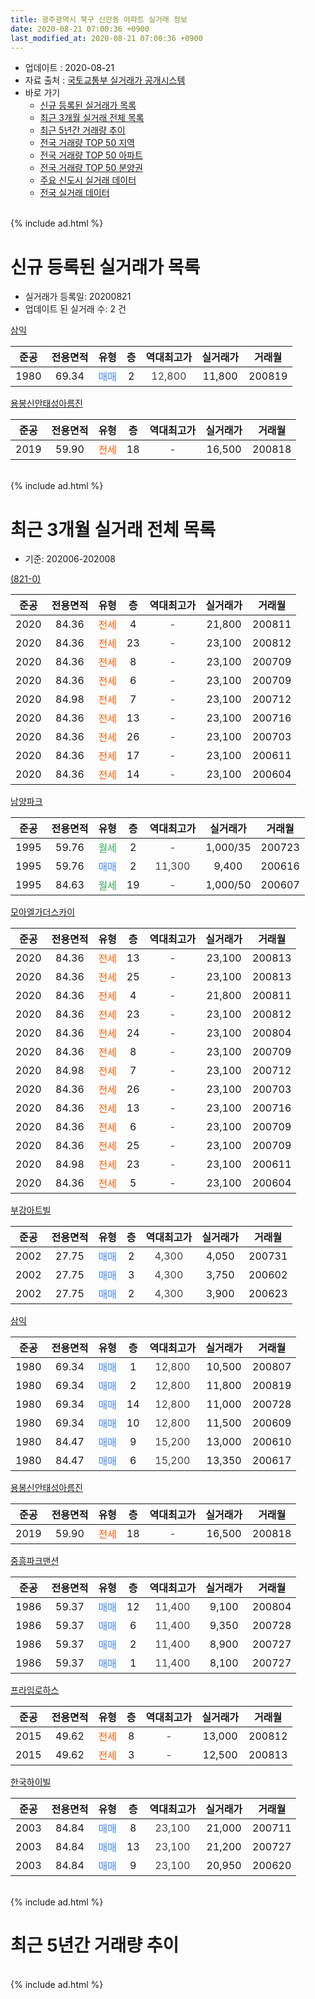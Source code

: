 ```yaml
---
title: 광주광역시 북구 신안동 아파트 실거래 정보
date: 2020-08-21 07:00:36 +0900
last_modified_at: 2020-08-21 07:00:36 +0900
---
```


* 업데이트 : 2020-08-21
* 자료 출처 : [국토교통부 실거래가 공개시스템](http://rt.molit.go.kr)
* 바로 가기
    * [신규 등록된 실거래가 목록](#신규-등록된-실거래가-목록)
    * [최근 3개월 실거래 전체 목록](#최근-3개월-실거래-전체-목록)
    * [최근 5년간 거래량 추이](#최근-5년간-거래량-추이)
    * [전국 거래량 TOP 50 지역](https://inasie.github.io/apt-trade-info/최근-3개월-전국에서-가장-거래가-많이-발생한-지역)
    * [전국 거래량 TOP 50 아파트](https://inasie.github.io/apt-trade-info/최근-3개월-전국에서-가장-거래가-많이-발생한-아파트)
    * [전국 거래량 TOP 50 분양권](https://inasie.github.io/apt-trade-info/최근-3개월-전국에서-가장-거래가-많이-발생한-분양권)
    * [주요 신도시 실거래 데이터](https://inasie.github.io/apt-trade-info/주요-신도시)
    * [전국 실거래 데이터](https://inasie.github.io/apt-trade-info/전국)
<br>
{% include ad.html %}
<br>

# 신규 등록된 실거래가 목록
* 실거래가 등록일: 20200821
* 업데이트 된 실거래 수: 2 건


[삼익](https://search.naver.com/search.naver?query=%EA%B4%91%EC%A3%BC%EA%B4%91%EC%97%AD%EC%8B%9C+%EB%B6%81%EA%B5%AC+%EC%8B%A0%EC%95%88%EB%8F%99+%EC%82%BC%EC%9D%B5)

|준공|전용면적|유형|층|역대최고가|실거래가|거래월|
|:---:|:---:|:---:|:---:|:---:|:---:|:---:|
|1980|69.34|<span style="color:#4285f3">매매</span>|2|<span style="color:#444444">12,800</span>|11,800|200819|

[용봉신안태성아름진](https://search.naver.com/search.naver?query=%EA%B4%91%EC%A3%BC%EA%B4%91%EC%97%AD%EC%8B%9C+%EB%B6%81%EA%B5%AC+%EC%8B%A0%EC%95%88%EB%8F%99+%EC%9A%A9%EB%B4%89%EC%8B%A0%EC%95%88%ED%83%9C%EC%84%B1%EC%95%84%EB%A6%84%EC%A7%84)

|준공|전용면적|유형|층|역대최고가|실거래가|거래월|
|:---:|:---:|:---:|:---:|:---:|:---:|:---:|
|2019|59.90|<span style="color:#ff5a00">전세</span>|18|<span style="color:#444444">-</span>|16,500|200818|


<br>
{% include ad.html %}
<br>

# 최근 3개월 실거래 전체 목록
* 기준: 202006-202008


[(821-0)](https://search.naver.com/search.naver?query=%EA%B4%91%EC%A3%BC%EA%B4%91%EC%97%AD%EC%8B%9C+%EB%B6%81%EA%B5%AC+%EC%8B%A0%EC%95%88%EB%8F%99+%28821-0%29)

|준공|전용면적|유형|층|역대최고가|실거래가|거래월|
|:---:|:---:|:---:|:---:|:---:|:---:|:---:|
|2020|84.36|<span style="color:#ff5a00">전세</span>|4|<span style="color:#444444">-</span>|21,800|200811|
|2020|84.36|<span style="color:#ff5a00">전세</span>|23|<span style="color:#444444">-</span>|23,100|200812|
|2020|84.36|<span style="color:#ff5a00">전세</span>|8|<span style="color:#444444">-</span>|23,100|200709|
|2020|84.36|<span style="color:#ff5a00">전세</span>|6|<span style="color:#444444">-</span>|23,100|200709|
|2020|84.98|<span style="color:#ff5a00">전세</span>|7|<span style="color:#444444">-</span>|23,100|200712|
|2020|84.36|<span style="color:#ff5a00">전세</span>|13|<span style="color:#444444">-</span>|23,100|200716|
|2020|84.36|<span style="color:#ff5a00">전세</span>|26|<span style="color:#444444">-</span>|23,100|200703|
|2020|84.36|<span style="color:#ff5a00">전세</span>|17|<span style="color:#444444">-</span>|23,100|200611|
|2020|84.36|<span style="color:#ff5a00">전세</span>|14|<span style="color:#444444">-</span>|23,100|200604|

[남양파크](https://search.naver.com/search.naver?query=%EA%B4%91%EC%A3%BC%EA%B4%91%EC%97%AD%EC%8B%9C+%EB%B6%81%EA%B5%AC+%EC%8B%A0%EC%95%88%EB%8F%99+%EB%82%A8%EC%96%91%ED%8C%8C%ED%81%AC)

|준공|전용면적|유형|층|역대최고가|실거래가|거래월|
|:---:|:---:|:---:|:---:|:---:|:---:|:---:|
|1995|59.76|<span style="color:#34a853">월세</span>|2|<span style="color:#444444">-</span>|1,000/35|200723|
|1995|59.76|<span style="color:#4285f3">매매</span>|2|<span style="color:#444444">11,300</span>|9,400|200616|
|1995|84.63|<span style="color:#34a853">월세</span>|19|<span style="color:#444444">-</span>|1,000/50|200607|

[모아엘가더스카이](https://search.naver.com/search.naver?query=%EA%B4%91%EC%A3%BC%EA%B4%91%EC%97%AD%EC%8B%9C+%EB%B6%81%EA%B5%AC+%EC%8B%A0%EC%95%88%EB%8F%99+%EB%AA%A8%EC%95%84%EC%97%98%EA%B0%80%EB%8D%94%EC%8A%A4%EC%B9%B4%EC%9D%B4)

|준공|전용면적|유형|층|역대최고가|실거래가|거래월|
|:---:|:---:|:---:|:---:|:---:|:---:|:---:|
|2020|84.36|<span style="color:#ff5a00">전세</span>|13|<span style="color:#444444">-</span>|23,100|200813|
|2020|84.36|<span style="color:#ff5a00">전세</span>|25|<span style="color:#444444">-</span>|23,100|200813|
|2020|84.36|<span style="color:#ff5a00">전세</span>|4|<span style="color:#444444">-</span>|21,800|200811|
|2020|84.36|<span style="color:#ff5a00">전세</span>|23|<span style="color:#444444">-</span>|23,100|200812|
|2020|84.36|<span style="color:#ff5a00">전세</span>|24|<span style="color:#444444">-</span>|23,100|200804|
|2020|84.36|<span style="color:#ff5a00">전세</span>|8|<span style="color:#444444">-</span>|23,100|200709|
|2020|84.98|<span style="color:#ff5a00">전세</span>|7|<span style="color:#444444">-</span>|23,100|200712|
|2020|84.36|<span style="color:#ff5a00">전세</span>|26|<span style="color:#444444">-</span>|23,100|200703|
|2020|84.36|<span style="color:#ff5a00">전세</span>|13|<span style="color:#444444">-</span>|23,100|200716|
|2020|84.36|<span style="color:#ff5a00">전세</span>|6|<span style="color:#444444">-</span>|23,100|200709|
|2020|84.36|<span style="color:#ff5a00">전세</span>|25|<span style="color:#444444">-</span>|23,100|200709|
|2020|84.98|<span style="color:#ff5a00">전세</span>|23|<span style="color:#444444">-</span>|23,100|200611|
|2020|84.36|<span style="color:#ff5a00">전세</span>|5|<span style="color:#444444">-</span>|23,100|200604|

[부강아트빌](https://search.naver.com/search.naver?query=%EA%B4%91%EC%A3%BC%EA%B4%91%EC%97%AD%EC%8B%9C+%EB%B6%81%EA%B5%AC+%EC%8B%A0%EC%95%88%EB%8F%99+%EB%B6%80%EA%B0%95%EC%95%84%ED%8A%B8%EB%B9%8C)

|준공|전용면적|유형|층|역대최고가|실거래가|거래월|
|:---:|:---:|:---:|:---:|:---:|:---:|:---:|
|2002|27.75|<span style="color:#4285f3">매매</span>|2|<span style="color:#444444">4,300</span>|4,050|200731|
|2002|27.75|<span style="color:#4285f3">매매</span>|3|<span style="color:#444444">4,300</span>|3,750|200602|
|2002|27.75|<span style="color:#4285f3">매매</span>|2|<span style="color:#444444">4,300</span>|3,900|200623|

[삼익](https://search.naver.com/search.naver?query=%EA%B4%91%EC%A3%BC%EA%B4%91%EC%97%AD%EC%8B%9C+%EB%B6%81%EA%B5%AC+%EC%8B%A0%EC%95%88%EB%8F%99+%EC%82%BC%EC%9D%B5)

|준공|전용면적|유형|층|역대최고가|실거래가|거래월|
|:---:|:---:|:---:|:---:|:---:|:---:|:---:|
|1980|69.34|<span style="color:#4285f3">매매</span>|1|<span style="color:#444444">12,800</span>|10,500|200807|
|1980|69.34|<span style="color:#4285f3">매매</span>|2|<span style="color:#444444">12,800</span>|11,800|200819|
|1980|69.34|<span style="color:#4285f3">매매</span>|14|<span style="color:#444444">12,800</span>|11,000|200728|
|1980|69.34|<span style="color:#4285f3">매매</span>|10|<span style="color:#444444">12,800</span>|11,500|200609|
|1980|84.47|<span style="color:#4285f3">매매</span>|9|<span style="color:#444444">15,200</span>|13,000|200610|
|1980|84.47|<span style="color:#4285f3">매매</span>|6|<span style="color:#444444">15,200</span>|13,350|200617|

[용봉신안태성아름진](https://search.naver.com/search.naver?query=%EA%B4%91%EC%A3%BC%EA%B4%91%EC%97%AD%EC%8B%9C+%EB%B6%81%EA%B5%AC+%EC%8B%A0%EC%95%88%EB%8F%99+%EC%9A%A9%EB%B4%89%EC%8B%A0%EC%95%88%ED%83%9C%EC%84%B1%EC%95%84%EB%A6%84%EC%A7%84)

|준공|전용면적|유형|층|역대최고가|실거래가|거래월|
|:---:|:---:|:---:|:---:|:---:|:---:|:---:|
|2019|59.90|<span style="color:#ff5a00">전세</span>|18|<span style="color:#444444">-</span>|16,500|200818|

[중흥파크맨션](https://search.naver.com/search.naver?query=%EA%B4%91%EC%A3%BC%EA%B4%91%EC%97%AD%EC%8B%9C+%EB%B6%81%EA%B5%AC+%EC%8B%A0%EC%95%88%EB%8F%99+%EC%A4%91%ED%9D%A5%ED%8C%8C%ED%81%AC%EB%A7%A8%EC%85%98)

|준공|전용면적|유형|층|역대최고가|실거래가|거래월|
|:---:|:---:|:---:|:---:|:---:|:---:|:---:|
|1986|59.37|<span style="color:#4285f3">매매</span>|12|<span style="color:#444444">11,400</span>|9,100|200804|
|1986|59.37|<span style="color:#4285f3">매매</span>|6|<span style="color:#444444">11,400</span>|9,350|200728|
|1986|59.37|<span style="color:#4285f3">매매</span>|2|<span style="color:#444444">11,400</span>|8,900|200727|
|1986|59.37|<span style="color:#4285f3">매매</span>|1|<span style="color:#444444">11,400</span>|8,100|200727|

[프라임로하스](https://search.naver.com/search.naver?query=%EA%B4%91%EC%A3%BC%EA%B4%91%EC%97%AD%EC%8B%9C+%EB%B6%81%EA%B5%AC+%EC%8B%A0%EC%95%88%EB%8F%99+%ED%94%84%EB%9D%BC%EC%9E%84%EB%A1%9C%ED%95%98%EC%8A%A4)

|준공|전용면적|유형|층|역대최고가|실거래가|거래월|
|:---:|:---:|:---:|:---:|:---:|:---:|:---:|
|2015|49.62|<span style="color:#ff5a00">전세</span>|8|<span style="color:#444444">-</span>|13,000|200812|
|2015|49.62|<span style="color:#ff5a00">전세</span>|3|<span style="color:#444444">-</span>|12,500|200813|


<script async src="//pagead2.googlesyndication.com/pagead/js/adsbygoogle.js"></script>
<!-- 기본 -->
<ins class="adsbygoogle"
     style="display:block"
     data-ad-client="ca-pub-2446590836940007"
     data-ad-slot="1659523306"
     data-ad-format="auto"
     data-full-width-responsive="true"></ins>
<script>
(adsbygoogle = window.adsbygoogle || []).push({});
</script>


[한국하이빌](https://search.naver.com/search.naver?query=%EA%B4%91%EC%A3%BC%EA%B4%91%EC%97%AD%EC%8B%9C+%EB%B6%81%EA%B5%AC+%EC%8B%A0%EC%95%88%EB%8F%99+%ED%95%9C%EA%B5%AD%ED%95%98%EC%9D%B4%EB%B9%8C)

|준공|전용면적|유형|층|역대최고가|실거래가|거래월|
|:---:|:---:|:---:|:---:|:---:|:---:|:---:|
|2003|84.84|<span style="color:#4285f3">매매</span>|8|<span style="color:#444444">23,100</span>|21,000|200711|
|2003|84.84|<span style="color:#4285f3">매매</span>|13|<span style="color:#444444">23,100</span>|21,200|200727|
|2003|84.84|<span style="color:#4285f3">매매</span>|9|<span style="color:#444444">23,100</span>|20,950|200620|


<br>
{% include ad.html %}
<br>

# 최근 5년간 거래량 추이


<div style="width:100%;">
    <canvas id="deal_progress" height="200"></canvas>
</div>

<script>
new Chart(document.getElementById("deal_progress"), {
    type: 'line',
    data: {
        labels: ['201508','201509','201510','201511','201512','201601','201602','201603','201604','201605','201606','201607','201608','201609','201610','201611','201612','201701','201702','201703','201704','201705','201706','201707','201708','201709','201710','201711','201712','201801','201802','201803','201804','201805','201806','201807','201808','201809','201810','201811','201812','201901','201902','201903','201904','201905','201906','201907','201908','201909','201910','201911','201912','202001','202002','202003','202004','202005','202006','202007','202008'],
        datasets: [{
            label: '매매',
            pointRadius: 1,
            data: [7, 7, 7, 6, 5, 9, 3, 7, 3, 4, 6, 6, 7, 4, 6, 6, 3, 2, 10, 6, 5, 3, 4, 7, 4, 9, 2, 4, 8, 7, 9, 7, 3, 6, 8, 6, 10, 5, 8, 8, 7, 7, 7, 3, 5, 4, 2, 4, 4, 0, 3, 4, 6, 9, 6, 2, 8, 8, 7, 7, 3],
            borderColor: "rgba(255, 201, 14, 1)",
            backgroundColor: "rgba(255, 201, 14, 0.5)",
            fill: false,
            lineTension: 0
        },{
            label: '전월세',
            pointRadius: 1,
            data: [8, 3, 4, 2, 3, 1, 2, 3, 2, 1, 1, 0, 4, 2, 0, 2, 1, 0, 1, 4, 0, 1, 1, 2, 9, 3, 7, 0, 5, 3, 0, 5, 4, 3, 0, 1, 1, 0, 3, 1, 0, 2, 1, 1, 4, 15, 11, 7, 10, 3, 4, 15, 19, 5, 4, 0, 2, 4, 5, 12, 10],
            borderColor: "rgba(0, 141, 185, 1)",
            backgroundColor: "rgba(0, 141, 185, 0.5)",
            fill: false,
            lineTension: 0
        }
        ]
    },
    options: {
        responsive: true,
        title: {
            display: false
        },
        tooltips: {
            mode: 'index',
            intersect: false
        },
        hover: {
            mode: 'nearest',
            intersect: true
        },
        scales: {
            xAxes: [{
                display: true,
                scaleLabel: {
                    display: true,
                    labelString: '년/월'
                }
            }],
            yAxes: [{
                display: true,
                ticks: {
                    suggestedMin: 0,
                },
                scaleLabel: {
                    display: true,
                    labelString: '실거래 수'
                }
            }]
        }
    }
});

</script>


<br>
{% include ad.html %}
<br>

